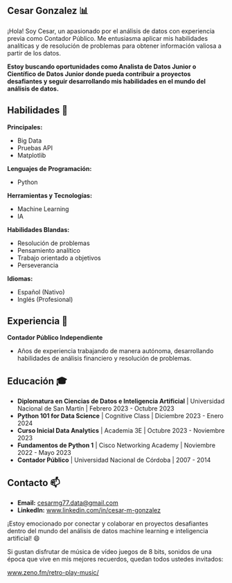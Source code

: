 ## Cesar Gonzalez 📊

¡Hola! Soy Cesar, un apasionado por el análisis de datos con experiencia previa como Contador Público. Me entusiasma aplicar mis habilidades analíticas y de resolución de problemas para obtener información valiosa a partir de los datos. 

**Estoy buscando oportunidades como Analista de Datos Junior o Científico de Datos Junior donde pueda contribuir a proyectos desafiantes y seguir desarrollando mis habilidades en el mundo del análisis de datos.**

## Habilidades 🚀

**Principales:**

* Big Data
* Pruebas API
* Matplotlib

**Lenguajes de Programación:**

* Python 

**Herramientas y Tecnologías:**

* Machine Learning
* IA

**Habilidades Blandas:**

* Resolución de problemas
* Pensamiento analítico
* Trabajo orientado a objetivos
* Perseverancia

**Idiomas:**

* Español (Nativo)
* Inglés (Profesional)

## Experiencia 💼

**Contador Público Independiente**

* Años de experiencia trabajando de manera autónoma, desarrollando habilidades de análisis financiero y resolución de problemas.

## Educación 🎓

* **Diplomatura en Ciencias de Datos e Inteligencia Artificial** | Universidad Nacional de San Martín | Febrero 2023 - Octubre 2023
* **Python 101 for Data Science** | Cognitive Class | Diciembre 2023 - Enero 2024
* **Curso Inicial Data Analytics** | Academia 3E | Octubre 2023 - Noviembre 2023
* **Fundamentos de Python 1** | Cisco Networking Academy | Noviembre 2022 - Mayo 2023
* **Contador Público** | Universidad Nacional de Córdoba | 2007 - 2014

## Contacto 📫

* **Email:** cesarmg77.data@gmail.com
* **LinkedIn:** www.linkedin.com/in/cesar-m-gonzalez

¡Estoy emocionado por conectar y colaborar en proyectos desafiantes dentro del mundo del análisis de datos machine learning e inteligencia artificial! 😄 

Si gustan disfrutar de música de vídeo juegos de 8 bits, sonidos de una época que vive en mis mejores recuerdos, quedan todos ustedes invitados:

www.zeno.fm/retro-play-music/